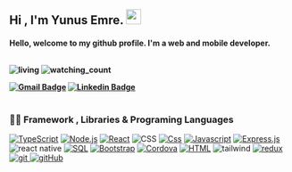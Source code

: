 ##  Hi , I'm Yunus Emre. <img src="https://media.giphy.com/media/hvRJCLFzcasrR4ia7z/giphy.gif" width="27px" height="27px" />
<h4 align="left">Hello, welcome to my github profile. I'm a web and mobile developer. 
<br/>
<br/>

![living](https://img.shields.io/badge/Living-Turkey-3c9) <img src="https://komarev.com/ghpvc/?username=yunusemrq&color=brightgreen" alt="watching_count" />

[![Gmail Badge](https://img.shields.io/badge/-Gmail-c14438?style=flat-square&logo=Gmail&logoColor=white&link=mailto:korucuyunus007@gmail.com)](mailto:korucuyunus007@gmail.com) [![Linkedin Badge](https://img.shields.io/badge/Linkedin-0077B5?style=flat-square&logo=linkedin&logoColor=white)](https://www.linkedin.com/in/yunus-emre-korucu-46b006231/)
<br />
<br />
<h3 align="left">👨‍💻 Framework , Libraries & Programing Languages </h3>
 
<p>
<a href="#"><img alt="TypeScript" src="https://img.shields.io/badge/TypeScript-007ACC.svg?logo=typescript&logoColor=white"></a>
<a href="#"><img alt="Node.js" src="https://img.shields.io/badge/Node.js-43853D.svg?logo=node.js&logoColor=white"><a href="https://github.com/search?q=user%3Ayunusemrq+language%3Acss"/></a>
<a href="#"><img alt="React" src="https://img.shields.io/badge/React-20232a.svg?logo=react&logoColor=%2361DAFB"></a> <img alt="CSS" src="https://img.shields.io/badge/CSS-1572B6.svg?logo=css3&logoColor=white"></a>
<a href="#"><img alt="Css" src="https://img.shields.io/badge/JavaScript-F7DF1E.svg?logo=javascript&logoColor=black"></a>
<a href="#"><img alt="Javascript" src="https://img.shields.io/badge/Sass-hotpink.svg?logo=SASS&logoColor=white"></a> 
<a href="#"><img alt="Express.js" src="https://img.shields.io/badge/Express.js-404d59.svg?logo=express&logoColor=white"></a> <img alt="react native" src="https://img.shields.io/badge/React_Native%20-%2320232a.svg?&style=flat&logo=react&logoColor=%2361DAFB" />
<a href="#"><img alt="SQL" src="https://custom-icon-badges.herokuapp.com/badge/SQL-025E8C.svg?logo=database&logoColor=white"></a>
<a href="#"><img alt="Bootstrap" src="https://img.shields.io/badge/Bootstrap-7952B3.svg?logo=bootstrap&logoColor=white"></a> <a href="#"><img alt="Cordova" src="https://img.shields.io/badge/-Cordova-E8E8E8?logo=apache-cordova&logoColor=black"></a> 
<a href="#"><img alt="HTML" src="https://img.shields.io/badge/HTML-E34F26.svg?logo=html5&logoColor=white"></a> <img alt="tailwind" src="https://img.shields.io/badge/Tailwind_CSS-38B2AC?style=flat&logo=tailwind-css&logoColor=white" />
<a href="#"><img alt="redux" src="https://img.shields.io/badge/Redux%20-%23593d88.svg?&style=flat&logo=redux&logoColor=white" /> <img alt="git" src="https://img.shields.io/badge/Git%20-%23F05033.svg?&style=flat&logo=git&logoColor=white" /> <img alt="gitHub" src="https://img.shields.io/badge/GitHub%20-%23121011.svg?&style=flat&logo=github&logoColor=white" /></a>
</p>

  
